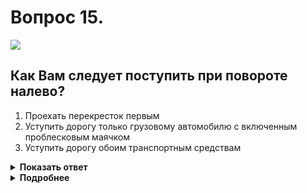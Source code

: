 # Вопрос 15.

![](https://s.drom.ru/i24228/pdd/tickets/2016/1543885547.jpg)

## Как Вам следует поступить при повороте налево?

1. Проехать перекресток первым
2. Уступить дорогу только грузовому автомобилю с включенным проблесковым маячком
3. Уступить дорогу обоим транспортным средствам

<details>
<summary><b>Показать ответ</b></summary>
Правильный ответ: 1
</details>
<details>
<summary><b>Подробнее</b></summary>
Перекрёсток неравнозначный. Главная дорога меняет направление. Проблесковый маячок жёлтого цвета на грузовике преимущество не предоставляет. Преимущество имеют транспортные средства, находящиеся на главной дороге. Вы проезжаете первым, после Вас проезжают автомобили, находящиеся на второстепенной дороге, которые между собой руководствуются «правилом правой руки». Легковой автомобиль проедет вторым, грузовик - последним.
(Пункты 3.4, 13.9, 13.10, 13.11 ПДД)
</details>